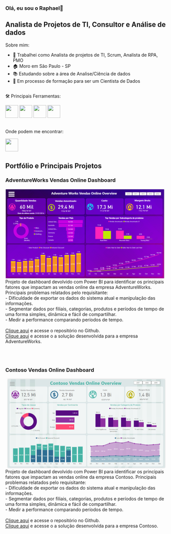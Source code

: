 ### Olá, eu sou o Raphael👋

## Analista de Projetos de TI, Consultor e Análise de dados

Sobre mim:

- 🔭 Trabalhei como Analista de projetos de TI, Scrum, Analista de RPA, PMO
- 🏠 Moro em São Paulo - SP
- 📚 Estudando sobre a área de Analise/Ciência de dados
- 🌱 Em processo de formação para ser um Cientista de Dados

##

🛠️ Principais Ferramentas:

<div>
  <img height="40" width="40" src="https://logospng.org/download/microsoft-excel/logo-microsoft-excel-256.png">
  <img height="40" width="40" src="https://github.com/Raphaneitor/Portfolio/blob/main/linguagens/sql.png?raw=true">
  <img height="40" width="40" src="https://github.com/Raphaneitor/Portfolio/blob/main/linguagens/power%20bi.png?raw=true">
  <img height="40" width="40" src="https://github.com/Raphaneitor/Portfolio/blob/main/linguagens/python.png?raw=true">
</div>

<br>

Onde podem me encontrar:
<div>
  <a href="https://www.linkedin.com/in/raphael-lopes-53348246/">
    <img height="40" width="40" src="https://github.com/Raphaneitor/Portfolio/blob/main/social%20icons/linkedin.png?raw=true">
</a>
</div>

##
## Portfólio e Principais Projetos
### AdventureWorks Vendas Online Dashboard
<img align="left" width="500" src="https://github.com/Raphaneitor/AdventureWorksPortfolio/blob/main/imagens/AdventureWorks_neon_Dashboard_Overview.png?raw=true">
Projeto de dashboard devolvido com Power BI para identificar os principais fatores que impactam as vendas online da empresa AdventureWorks.
Principais problemas relatados pelo requisitante: <br>
- Dificuldade de exportar os dados do sistema atual e manipulação das informações.<br>
- Segmentar dados por filiais, categorias, produtos e períodos de tempo de uma forma simples, dinâmica e fácil de compartilhar.<br>
- Medir a performance comparando períodos de tempo.<br>
<br>
<a href="https://github.com/Raphaneitor/AdventureWorksPortfolio" target="_blank">Clique aqui</a> e acesse o repositório no Github.
<br>
<a href="https://app.powerbi.com/view?r=eyJrIjoiMTc0MzI1MTctYWEwZC00NmQzLTkyZmYtMGI1MmU0MzlmM2U2IiwidCI6IjNhNzMyOWQ1LWRmZmUtNDhiYS1iODE0LTU3YjAyOWFiNjcwOCJ9">Clique aqui</a> e acesse o a solução desenvolvida para a empresa AdventureWorks.

<br><br>

### Contoso Vendas Online Dashboard
<img align="right" width="500" src="https://github.com/Raphaneitor/ContosoPortolio/blob/main/imagens/Contoso_Dashboard_Overview.png?raw=true">
Projeto de dashboard devolvido com Power BI para identificar os principais fatores que impactam as vendas online da empresa Contoso.
Principais problemas relatados pelo requisitante: <br>
- Dificuldade de exportar os dados do sistema atual e manipulação das informações.<br>
- Segmentar dados por filiais, categorias, produtos e períodos de tempo de uma forma simples, dinâmica e fácil de compartilhar.<br>
- Medir a performance comparando períodos de tempo.<br>
<br>
<a href="https://github.com/Raphaneitor/ContosoPortolio/tree/main" target="_blank">Clique aqui</a> e acesse o repositório no Github.
<br>
<a href="https://app.powerbi.com/view?r=eyJrIjoiOWIwNGVhMWUtY2Y4OS00NzRjLWJkMzQtNzY5YjViNjA2Y2Q1IiwidCI6IjNhNzMyOWQ1LWRmZmUtNDhiYS1iODE0LTU3YjAyOWFiNjcwOCJ9">Clique aqui</a> e acesse o a solução desenvolvida para a empresa Contoso.



<!--
**Raphaneitor/Raphaneitor** is a ✨ _special_ ✨ repository because its `README.md` (this file) appears on your GitHub profile.

Here are some ideas to get you started:

- 🔭 I’m currently working on ...
- 🌱 I’m currently learning ...
- 👯 I’m looking to collaborate on ...
- 🤔 I’m looking for help with ...
- 💬 Ask me about ...
- 📫 How to reach me: ...
- 😄 Pronouns: ...
- ⚡ Fun fact: ...
-->
